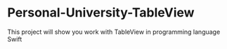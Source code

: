 # Personal-University-TableView

This project will show you work with TableView in programming language Swift
